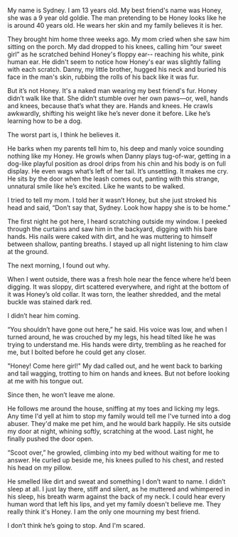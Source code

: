 My name is Sydney. I am 13 years old. My best friend's name was Honey, she was a 9 year old goldie. The man pretending to be Honey looks like he is around 40 years old. He wears her skin and my family believes it is her. 

They brought him home three weeks ago. My mom cried when she saw him sitting on the porch. My dad dropped to his knees, calling him “our sweet girl” as he scratched behind Honey's floppy ear-- reaching his white, pink human ear. He didn't seem to notice how Honey's ear was slightly falling with each scratch. Danny, my little brother, hugged his neck and buried his face in the man's skin, rubbing the rolls of his back like it was fur.

But it’s not Honey. It's a naked man wearing my best friend's fur. Honey didn’t walk like that. She didn’t stumble over her own paws—or, well, hands and knees, because that’s what they are. Hands and knees. He crawls awkwardly, shifting his weight like he’s never done it before. Like he’s learning how to be a dog.

The worst part is, I think he believes it.

He barks when my parents tell him to, his deep and manly voice sounding nothing like my Honey. He growls when Danny plays tug-of-war, getting in a dog-like playful position as drool drips from his chin and his body is on full display. He even wags what’s left of her tail. It’s unsettling. It makes me cry. He sits by the door when the leash comes out, panting with this strange, unnatural smile like he’s excited. Like he wants to be walked.

I tried to tell my mom. I told her it wasn’t Honey, but she just stroked his head and said, “Don’t say that, Sydney. Look how happy she is to be home.”

The first night he got here, I heard scratching outside my window. I peeked through the curtains and saw him in the backyard, digging with his bare hands. His nails were caked with dirt, and he was muttering to himself between shallow, panting breaths. I stayed up all night listening to him claw at the ground.

The next morning, I found out why.

When I went outside, there was a fresh hole near the fence where he’d been digging. It was sloppy, dirt scattered everywhere, and right at the bottom of it was Honey’s old collar. It was torn, the leather shredded, and the metal buckle was stained dark red.

I didn’t hear him coming.

“You shouldn’t have gone out here,” he said. His voice was low, and when I turned around, he was crouched by my legs, his head tilted like he was trying to understand me. His hands were dirty, trembling as he reached for me, but I bolted before he could get any closer.

"Honey! Come here girl!" My dad called out, and he went back to barking and tail wagging, trotting to him on hands and knees. But not before looking at me with his tongue out.

Since then, he won’t leave me alone.

He follows me around the house, sniffing at my toes and licking my legs. Any time I'd yell at him to stop my family would tell me I've turned into a dog abuser. They'd make me pet him, and he would bark happily. He sits outside my door at night, whining softly, scratching at the wood. Last night, he finally pushed the door open.

“Scoot over,” he growled, climbing into my bed without waiting for me to answer. He curled up beside me, his knees pulled to his chest, and rested his head on my pillow.

He smelled like dirt and sweat and something I don’t want to name. I didn’t sleep at all. I just lay there, stiff and silent, as he muttered and whimpered in his sleep, his breath warm against the back of my neck. I could hear every human word that left his lips, and yet my family doesn't believe me. They really think it's Honey. I am the only one mourning my best friend.

I don’t think he’s going to stop. And I'm scared.